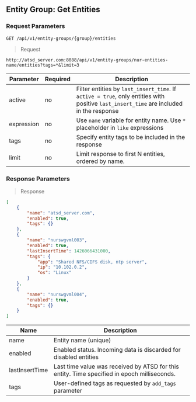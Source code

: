 ## Entity Group: Get Entities

### Request Parameters

```
GET /api/v1/entity-groups/{group}/entities
```

> Request

```
http://atsd_server.com:8088/api/v1/entity-groups/nur-entities-name/entities?tags=*&limit=3
```

|**Parameter**|**Required**|**Description**|
|---|---|---|
|active|no| Filter entities by `last_insert_time`. If `active = true`, only entities with positive `last_insert_time` are included in the response|
|expression|no|Use `name` variable for entity name. Use `*` placeholder in `like` expressions|
|tags|no|Specify entity tags to be included in the response|
|limit|no|Limit response to first N entities, ordered by name.|

### Response Parameters

> Response

```json
[
    {
        "name": "atsd_server.com",
        "enabled": true,
        "tags": {}
    },
    {
        "name": "nurswgvml003",
        "enabled": true,
        "lastInsertTime": 1426066431000,
        "tags": {
            "app": "Shared NFS/CIFS disk, ntp server",
            "ip": "10.102.0.2",
            "os": "Linux"
        }
    },
    {
        "name": "nurswgvml004",
        "enabled": true,
        "tags": {}
    }
]
```

| **Name**                                 | **Description**                                                                             |
|------------------------------------------|---------------------------------------------------------------------------------------------|
| name                                     | Entity name (unique)                                                                        |
| enabled                                  | Enabled status. Incoming data is discarded for disabled entities                            |
| lastInsertTime                           | Last time value was received by ATSD for this entity. Time specified in epoch milliseconds. |
| tags  | User-defined tags as requested by `add_tags` parameter                                                                          |
